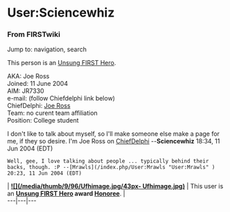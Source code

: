 # User:Sciencewhiz

### From FIRSTwiki

Jump to: navigation, search

This person is an [Unsung FIRST Hero](/index.php/Unsung_FIRST_Hero "Unsung
FIRST Hero" ).

AKA: Joe Ross  
Joined: 11 June 2004  
AIM: JR7330  
e-mail: (follow Chiefdelphi link below)  
ChiefDelphi: [Joe Ross](http://www.chiefdelphi.com/forums/member.php?u=94
"http://www.chiefdelphi.com/forums/member.php?u=94" )  
Team: no curent team affiliation  
Position: College student

I don't like to talk about myself, so I'll make someone else make a page for
me, if they so desire. I'm Joe Ross on [ChiefDelphi](/index.php/ChiefDelphi
"ChiefDelphi" ) \--**Sciencewhiz** 18:34, 11 Jun 2004 (EDT)

    Well, gee, I love talking about people ... typically behind their backs, though. :P --[Mrawls](/index.php/User:Mrawls "User:Mrawls" ) 20:23, 11 Jun 2004 (EDT) 

|  **[![](/media/thumb/9/96/Ufhimage.jpg/43px-
Ufhimage.jpg)](/index.php/Image:Ufhimage.jpg "" )** | This user is an
**[Unsung FIRST Hero](/index.php/Unsung_FIRST_Hero "Unsung FIRST Hero" ) award
[Honoree](/index.php/Category:Unsung_FIRST_Heroes "Category:Unsung FIRST
Heroes" )**. |  
---|---|---  
  
